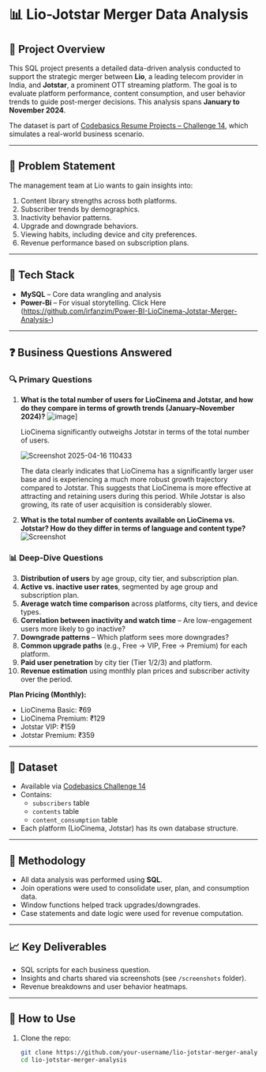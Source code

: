 # 📊 Lio-Jotstar Merger Data Analysis

## 🧠 Project Overview

This SQL project presents a detailed data-driven analysis conducted to support the strategic merger between **Lio**, a leading telecom provider in India, and **Jotstar**, a prominent OTT streaming platform. The goal is to evaluate platform performance, content consumption, and user behavior trends to guide post-merger decisions. This analysis spans **January to November 2024**. 

The dataset is part of [Codebasics Resume Projects – Challenge 14](https://codebasics.io/challenge/codebasics-resume-project-challenge), which simulates a real-world business scenario.

---

## 📌 Problem Statement

The management team at Lio wants to gain insights into:

1. Content library strengths across both platforms.
2. Subscriber trends by demographics.
3. Inactivity behavior patterns.
4. Upgrade and downgrade behaviors.
5. Viewing habits, including device and city preferences.
6. Revenue performance based on subscription plans.

---

## 🧰 Tech Stack

- **MySQL** – Core data wrangling and analysis
- **Power-Bi** – For visual storytelling. Click Here (https://github.com/irfanzim/Power-BI-LioCinema-Jotstar-Merger-Analysis-)

---

## ❓ Business Questions Answered

### 🔍 Primary Questions

1. **What is the total number of users for LioCinema and Jotstar, and how do they compare in terms of growth trends (January–November 2024)?**
   ![image](https://github.com/user-attachments/assets/1dcac6c7-d9b6-465f-98fd-12ac3471ec2f)]
   
   LioCinema significantly outweighs Jotstar in terms of the total number of users. 
   
   ![Screenshot 2025-04-16 110433](https://github.com/user-attachments/assets/1796a5c5-f042-41a4-a92e-af7de615d17f)

   The data clearly indicates that LioCinema has a significantly larger user base and is experiencing a much more robust growth trajectory compared to Jotstar. This suggests that LioCinema is more effective at attracting and retaining users during this period. While Jotstar is also growing, its rate of user acquisition is considerably slower.


3. **What is the total number of contents available on LioCinema vs. Jotstar? How do they differ in terms of language and content type?**  
   ![Screenshot](screenshots/content_library.png)

### 📊 Deep-Dive Questions

3. **Distribution of users** by age group, city tier, and subscription plan.  
4. **Active vs. inactive user rates**, segmented by age group and subscription plan.  
5. **Average watch time comparison** across platforms, city tiers, and device types.  
6. **Correlation between inactivity and watch time** – Are low-engagement users more likely to go inactive?  
7. **Downgrade patterns** – Which platform sees more downgrades?  
8. **Common upgrade paths** (e.g., Free → VIP, Free → Premium) for each platform.  
9. **Paid user penetration** by city tier (Tier 1/2/3) and platform.  
10. **Revenue estimation** using monthly plan prices and subscriber activity over the period.

   **Plan Pricing (Monthly):**
   - LioCinema Basic: ₹69  
   - LioCinema Premium: ₹129  
   - Jotstar VIP: ₹159  
   - Jotstar Premium: ₹359

---

## 📂 Dataset

- Available via [Codebasics Challenge 14](https://codebasics.io/challenge/codebasics-resume-project-challenge)
- Contains:
  - `subscribers` table
  - `contents` table
  - `content_consumption` table
- Each platform (LioCinema, Jotstar) has its own database structure.

---

## 🧮 Methodology

- All data analysis was performed using **SQL**.
- Join operations were used to consolidate user, plan, and consumption data.
- Window functions helped track upgrades/downgrades.
- Case statements and date logic were used for revenue computation.

---

## 📈 Key Deliverables

- SQL scripts for each business question.
- Insights and charts shared via screenshots (see `/screenshots` folder).
- Revenue breakdowns and user behavior heatmaps.

---

## 🔧 How to Use

1. Clone the repo:
   ```bash
   git clone https://github.com/your-username/lio-jotstar-merger-analysis.git
   cd lio-jotstar-merger-analysis
